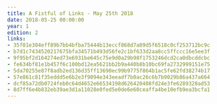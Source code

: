 ```yaml
---
title: A Fistful of Links - May 25th 2018
date: 2018-05-25 00:00:00
year: 1
edition: 2
links:
- 35f81e304eff89b7bb4bfba75444b13eccf868d7a89d5f6518c0cf253712bc9c
- b7d1c7434520217675bfa34571b493d56fe2c1bf633d2aa8cc5ffccc16e5ee3f
- 9f95bf2d164274ed73e6931be645c75e9d0a29b98f1753246dcd2ca0dbcddcbc
- fe634bf81e1b457f6c100bd12ea5621bb2b9a440b8b10bc69fa2732999151e75
- 5da70255e87f8adb2ed136d35ff13690ec99b9775f864b1ac5fe62fd38274b17
- 57e861c81f35eddd5e6b2e3f9094e343eeadf7b0ac26c6b7b9029b86a437a664
- dcf85a72db0724feb0c64d4652e66534198d626420408fd24e3fe6289328ad53
- 8d7ff6e4b832eb39ae3d1a11028e0fed5e0de6e60ceaffa4be10efb9ea3bcfa1
---
```

